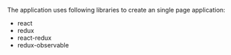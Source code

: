 The application uses following libraries to create an single page application:

- react
- redux
- react-redux
- redux-observable
